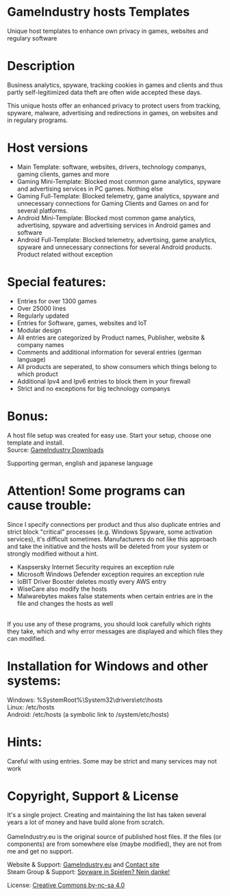 # GameIndustry hosts Templates
Unique host templates to enhance own privacy in games, websites and regulary software

# Description
Business analytics, spyware, tracking cookies in games and clients and thus partly self-legitimized data theft are often wide accepted these days.

This unique hosts offer an enhanced privacy to protect users from tracking, spyware, malware, advertising and redirections in games, on websites and in regulary programs.

# Host versions
- Main Template: software, websites, drivers, technology companys, gaming clients, games and more
- Gaming Mini-Template: Blocked most common game analytics, spyware and advertising services in PC games. Nothing else
- Gaming Full-Template: Blocked telemetry, game analytics, spyware and unnecessary connections for Gaming Clients and Games on and for several platforms.
- Android Mini-Template: Blocked most common game analytics, advertising, spyware and advertising services in Android games and software
- Android Full-Template: Blocked telemetry, advertising, game analytics, spyware and unnecessary connections for several Android products. Product related without exception

# Special features:
- Entries for over 1300 games
- Over 25000 lines
- Regularly updated
- Entries for Software, games, websites and IoT
- Modular design
- All entries are categorized by Product names, Publisher, website & company names
- Comments and additional information for several entries (german language)
- All products are seperated, to show consumers which things belong to which product
- Additional Ipv4 and Ipv6 entries to block them in your firewall
- Strict and no exceptions for big technology companys

# Bonus:
A host file setup was created for easy use. Start your setup, choose one template and install.<br>
Source: <a href="https://www.gameindustry.eu/downloads/">GameIndustry Downloads</a><br>

Supporting german, english and japanese language

# Attention! Some programs can cause trouble:
Since I specify connections per product and thus also duplicate entries and strict block "critical" processes (e.g. Windows Spyware, some activation services), it's difficult sometimes. Manufacturers do not like this approach and take the initiative and the hosts will be deleted from your system or strongly modified without a hint.<br>
- Kaspsersky Internet Security requires an exception rule
- Microsoft Windows Defender exception requires an exception rule
- IoBIT Driver Booster deletes mostly every AWS entry
- WiseCare also modify the hosts
- Malwarebytes makes false statements when certain entries are in the file and changes the hosts as well
<br>
If you use any of these programs, you should look carefully which rights they take, which and why error messages are displayed and which files they can modified.

# Installation for Windows and other systems:
Windows: %SystemRoot%\System32\drivers\etc\hosts<br>
Linux: /etc/hosts<br>
Android: /etc/hosts (a symbolic link to /system/etc/hosts) 

# Hints:
Careful with using entries. Some may be strict and many services may not work

# Copyright, Support & License
It's a single project. Creating and maintaining the list has taken several years a lot of money and have build alone from scratch.<br><br>
GameIndustry.eu is the original source of published host files. If the files (or components) are from somewhere else (maybe modified), they are not from me and get no support.

Website & Support: <a href="https://www.gameindustry.eu">GameIndustry.eu</a> and <a href="https://www.gameindustry.eu/u/kontakt/">Contact site</a><br>
Steam Group & Support: <a href="https://steamcommunity.com/groups/penguindome/">Spyware in Spielen? Nein danke!</a>

License: <a href="https://creativecommons.org/licenses/by-nc-sa/4.0/">Creative Commons by-nc-sa 4.0</a>
